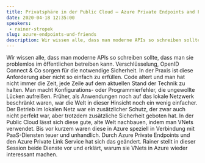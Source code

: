 ```yaml
---
title: Privatsphäre in der Public Cloud – Azure Private Endpoints and Friends
date: 2020-04-18 12:35:00
speakers:
 - rainer-stropek
slug: azure-endpoints-und-friends
description: Wir wissen alle, dass man moderne APIs so schreiben sollte, dass man sie problemlos im öffentlichen betreiben kann. Verschlüsselung, OpenID Connect & Co sorgen für die notwendige Sicherheit.
---
```

Wir wissen alle, dass man moderne APIs so schreiben sollte, dass man sie problemlos im öffentlichen betreiben kann. Verschlüsselung, OpenID Connect & Co sorgen für die notwendige Sicherheit. In der Praxis ist diese Anforderung aber nicht so einfach zu erfüllen. Code altert und man hat nicht immer die Zeit, jede Zeile auf dem aktuellen Stand der Technik zu halten. Man macht Konfigurations- oder Programmierfehler, die ungewollte Lücken aufreißen. Früher, als Anwendungen noch auf das lokale Netzwerk beschränkt waren, war die Welt in dieser Hinsicht noch ein wenig einfacher. Der Betrieb im lokalen Netz war ein zusätzlicher Schutz, der zwar auch nicht perfekt war, aber trotzdem zusätzliche Sicherheit geboten hat. In der Public Cloud lässt sich diese gute, alte Welt nachbauen, indem man VNets verwendet. Bis vor kurzem waren diese in Azure speziell in Verbindung mit PaaS-Diensten teuer und unhandlich. Durch Azure Private Endpoints und den Azure Private Link Service hat sich das geändert. Rainer stellt in dieser Session beide Dienste vor und erklärt, warum sie VNets in Azure wieder interessant machen.